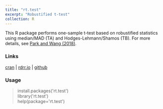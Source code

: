 ```yaml
---
title: "rt.test"
excerpt: "Robustified t-test"
collection: R
---
```

This R package performs one-sample t-test based on robustified statistics using median/MAD 
(TA) and Hodges-Lehmann/Shamos (TB). 
For more details, see [Park and Wang (2018)](https://arxiv.org/abs/1807.02215). 

### Links
 [cran](https://cran.r-project.org/web/packages/rt.test/) | [rdrr.io](https://rdrr.io/cran/rt.test/) | [github](https://github.com/AppliedStat/R/tree/master/rt.test) 

### Usage
   > install.packages('rt.test') <br />
   > library('rt.test')  <br />
   > help(package='rt.test')  
